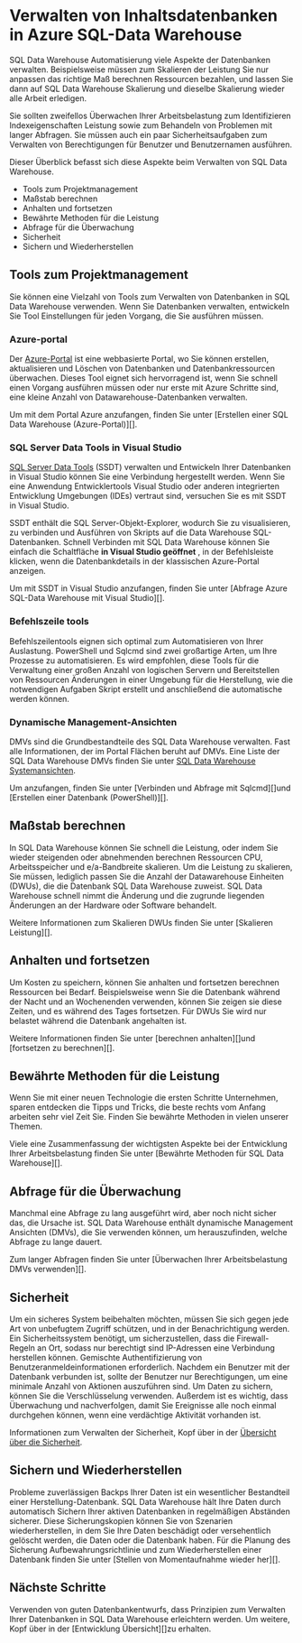 <properties
   pageTitle="Verwalten von Datenbanken in Azure SQL-Data Warehouse | Microsoft Azure"
   description="Übersicht über die Data Warehouse SQL-Datenbanken verwalten. Enthält Tools zum Projektmanagement, DWUs und die Skalierung der Systemleistung abfrageleistung, Einrichten von Richtlinien für gute Sicherheit und Wiederherstellen einer Datenbank von Beschädigung der Daten oder von einem regionalen Ausfall Problembehandlung."
   services="sql-data-warehouse"
   documentationCenter="NA"
   authors="barbkess"
   manager="barbkess"
   editor=""/>

<tags
   ms.service="sql-data-warehouse"
   ms.devlang="NA"
   ms.topic="article"
   ms.tgt_pltfrm="NA"
   ms.workload="data-services"
   ms.date="08/16/2016"
   ms.author="barbkess;sonyama;"/>

# <a name="manage-databases-in-azure-sql-data-warehouse"></a>Verwalten von Inhaltsdatenbanken in Azure SQL-Data Warehouse

SQL Data Warehouse Automatisierung viele Aspekte der Datenbanken verwalten. Beispielsweise müssen zum Skalieren der Leistung Sie nur anpassen das richtige Maß berechnen Ressourcen bezahlen, und lassen Sie dann auf SQL Data Warehouse Skalierung und dieselbe Skalierung wieder alle Arbeit erledigen. 

Sie sollten zweifellos Überwachen Ihrer Arbeitsbelastung zum Identifizieren Indexeigenschaften Leistung sowie zum Behandeln von Problemen mit langer Abfragen. Sie müssen auch ein paar Sicherheitsaufgaben zum Verwalten von Berechtigungen für Benutzer und Benutzernamen ausführen.

Dieser Überblick befasst sich diese Aspekte beim Verwalten von SQL Data Warehouse.

- Tools zum Projektmanagement
- Maßstab berechnen
- Anhalten und fortsetzen
- Bewährte Methoden für die Leistung
- Abfrage für die Überwachung
- Sicherheit
- Sichern und Wiederherstellen

## <a name="management-tools"></a>Tools zum Projektmanagement

Sie können eine Vielzahl von Tools zum Verwalten von Datenbanken in SQL Data Warehouse verwenden. Wenn Sie Datenbanken verwalten, entwickeln Sie Tool Einstellungen für jeden Vorgang, die Sie ausführen müssen.

### <a name="azure-portal"></a>Azure-portal
Der [Azure-Portal][] ist eine webbasierte Portal, wo Sie können erstellen, aktualisieren und Löschen von Datenbanken und Datenbankressourcen überwachen. Dieses Tool eignet sich hervorragend ist, wenn Sie schnell einen Vorgang ausführen müssen oder nur erste mit Azure Schritte sind, eine kleine Anzahl von Datawarehouse-Datenbanken verwalten.

Um mit dem Portal Azure anzufangen, finden Sie unter [Erstellen einer SQL Data Warehouse (Azure-Portal)][].

### <a name="sql-server-data-tools-in-visual-studio"></a>SQL Server Data Tools in Visual Studio
[SQL Server Data Tools][] (SSDT) verwalten und Entwickeln Ihrer Datenbanken in Visual Studio können Sie eine Verbindung hergestellt werden. Wenn Sie eine Anwendung Entwicklertools Visual Studio oder anderen integrierten Entwicklung Umgebungen (IDEs) vertraut sind, versuchen Sie es mit SSDT in Visual Studio.

SSDT enthält die SQL Server-Objekt-Explorer, wodurch Sie zu visualisieren, zu verbinden und Ausführen von Skripts auf die Data Warehouse SQL-Datenbanken. Schnell Verbinden mit SQL Data Warehouse können Sie einfach die Schaltfläche **in Visual Studio geöffnet** , in der Befehlsleiste klicken, wenn die Datenbankdetails in der klassischen Azure-Portal anzeigen.  

Um mit SSDT in Visual Studio anzufangen, finden Sie unter [Abfrage Azure SQL-Data Warehouse mit Visual Studio][].

### <a name="command-line-tools"></a>Befehlszeile tools
Befehlszeilentools eignen sich optimal zum Automatisieren von Ihrer Auslastung.  PowerShell und Sqlcmd sind zwei großartige Arten, um Ihre Prozesse zu automatisieren.  Es wird empfohlen, diese Tools für die Verwaltung einer großen Anzahl von logischen Servern und Bereitstellen von Ressourcen Änderungen in einer Umgebung für die Herstellung, wie die notwendigen Aufgaben Skript erstellt und anschließend die automatische werden können.

### <a name="dynamic-management-views"></a>Dynamische Management-Ansichten 

DMVs sind die Grundbestandteile des SQL Data Warehouse verwalten. Fast alle Informationen, der im Portal Flächen beruht auf DMVs. Eine Liste der SQL Data Warehouse DMVs finden Sie unter [SQL Data Warehouse Systemansichten][].

Um anzufangen, finden Sie unter [Verbinden und Abfrage mit Sqlcmd][]und [Erstellen einer Datenbank (PowerShell)][].

## <a name="scale-compute"></a>Maßstab berechnen

In SQL Data Warehouse können Sie schnell die Leistung, oder indem Sie wieder steigenden oder abnehmenden berechnen Ressourcen CPU, Arbeitsspeicher und e/a-Bandbreite skalieren. Um die Leistung zu skalieren, Sie müssen, lediglich passen Sie die Anzahl der Datawarehouse Einheiten (DWUs), die die Datenbank SQL Data Warehouse zuweist. SQL Data Warehouse schnell nimmt die Änderung und die zugrunde liegenden Änderungen an der Hardware oder Software behandelt.

Weitere Informationen zum Skalieren DWUs finden Sie unter [Skalieren Leistung][].

##  <a name="pause-and-resume"></a>Anhalten und fortsetzen

Um Kosten zu speichern, können Sie anhalten und fortsetzen berechnen Ressourcen bei Bedarf. Beispielsweise wenn Sie die Datenbank während der Nacht und an Wochenenden verwenden, können Sie zeigen sie diese Zeiten, und es während des Tages fortsetzen. Für DWUs Sie wird nur belastet während die Datenbank angehalten ist.

Weitere Informationen finden Sie unter [berechnen anhalten][]und [fortsetzen zu berechnen][].

## <a name="performance-best-practices"></a>Bewährte Methoden für die Leistung

Wenn Sie mit einer neuen Technologie die ersten Schritte Unternehmen, sparen entdecken die Tipps und Tricks, die beste rechts vom Anfang arbeiten sehr viel Zeit Sie.  Finden Sie bewährte Methoden in vielen unserer Themen.

Viele eine Zusammenfassung der wichtigsten Aspekte bei der Entwicklung Ihrer Arbeitsbelastung finden Sie unter [Bewährte Methoden für SQL Data Warehouse][].

## <a name="query-monitoring"></a>Abfrage für die Überwachung

Manchmal eine Abfrage zu lang ausgeführt wird, aber noch nicht sicher das, die Ursache ist. SQL Data Warehouse enthält dynamische Management Ansichten (DMVs), die Sie verwenden können, um herauszufinden, welche Abfrage zu lange dauert. 

Zum langer Abfragen finden Sie unter [Überwachen Ihrer Arbeitsbelastung DMVs verwenden][].

## <a name="security"></a>Sicherheit

Um ein sicheres System beibehalten möchten, müssen Sie sich gegen jede Art von unbefugtem Zugriff schützen, und in der Benachrichtigung werden. Ein Sicherheitssystem benötigt, um sicherzustellen, dass die Firewall-Regeln an Ort, sodass nur berechtigt sind IP-Adressen eine Verbindung herstellen können. Gemischte Authentifizierung von Benutzeranmeldeinformationen erforderlich. Nachdem ein Benutzer mit der Datenbank verbunden ist, sollte der Benutzer nur Berechtigungen, um eine minimale Anzahl von Aktionen auszuführen sind. Um Daten zu sichern, können Sie die Verschlüsselung verwenden. Außerdem ist es wichtig, dass Überwachung und nachverfolgen, damit Sie Ereignisse alle noch einmal durchgehen können, wenn eine verdächtige Aktivität vorhanden ist.

Informationen zum Verwalten der Sicherheit, Kopf über in der [Übersicht über die Sicherheit][].

## <a name="backup-and-restore"></a>Sichern und Wiederherstellen

Probleme zuverlässigen Backps Ihrer Daten ist ein wesentlicher Bestandteil einer Herstellung-Datenbank. SQL Data Warehouse hält Ihre Daten durch automatisch Sichern Ihrer aktiven Datenbanken in regelmäßigen Abständen sicherer. Diese Sicherungskopien können Sie von Szenarien wiederherstellen, in dem Sie Ihre Daten beschädigt oder versehentlich gelöscht werden, die Daten oder die Datenbank haben.  Für die Planung des Sicherung Aufbewahrungsrichtlinie und zum Wiederherstellen einer Datenbank finden Sie unter [Stellen von Momentaufnahme wieder her][].

## <a name="next-steps"></a>Nächste Schritte
Verwenden von guten Datenbankentwurfs, dass Prinzipien zum Verwalten Ihrer Datenbanken in SQL Data Warehouse erleichtern werden. Um weitere, Kopf über in der [Entwicklung Übersicht][]zu erhalten.

<!--Image references-->

<!--Article references-->
[Erstellen einer SQL Datawarehouse (Azure Portal)]: sql-data-warehouse-get-started-provision.md
[Erstellen Sie eine Datenbank (PowerShell)]: sql-data-warehouse-get-started-provision-powershell
[connection]: sql-data-warehouse-develop-connections.md
[Abfrage SQL Azure Datawarehouse mit Visual Studio]: sql-data-warehouse-query-visual-studio.md
[Verbinden und Abfragen mit sqlcmd]: sql-data-warehouse-get-started-connect-sqlcmd.md
[Übersicht über die Entwicklung]: sql-data-warehouse-overview-develop.md
[Überwachen Sie Ihre Arbeitsbelastung DMVs verwenden]: sql-data-warehouse-manage-monitor.md
[Anhalten berechnen]: sql-data-warehouse-manage-compute-overview.md#pause-compute-bk
[Wiederherstellen von snapshot]: sql-data-warehouse-restore-database-overview.md
[Berechnen des Lebenslaufs]: sql-data-warehouse-manage-compute-overview.md#resume-compute-performance-bk
[Maßstab Leistung]: sql-data-warehouse-manage-compute-overview.md#scale-performance-bk
[Übersicht über die Sicherheit]: sql-data-warehouse-overview-manage-security.md
[Bewährte Methoden für SQL Datawarehouse]: sql-data-warehouse-best-practices.md
[SQL Data Warehouse Systemansichten]: sql-data-warehouse-reference-tsql-system-views.md

<!--MSDN references-->
[SQL Server Data Tools]: https://msdn.microsoft.com/library/mt204009.aspx

<!--Other web references-->
[Azure-portal]: http://portal.azure.com/
